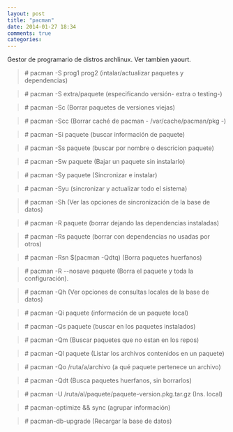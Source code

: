 ```yaml
---
layout: post
title: "pacman"
date: 2014-01-27 18:34
comments: true
categories: 
---
```

Gestor de programario de distros archlinux. Ver tambien yaourt.

>\# pacman -S prog1 prog2 (intalar/actualizar paquetes y dependencias)

>\# pacman -S extra/paquete (especificando versión- extra o testing-)

>\# pacman -Sc (Borrar paquetes de versiones viejas)

>\# pacman -Scc (Borrar caché de pacman - /var/cache/pacman/pkg -) 

>\# pacman -Si paquete (buscar información de paquete)

>\# pacman -Ss paquete (buscar por nombre o descricion paquete)

>\# pacman -Sw paquete (Bajar un paquete sin instalarlo)

>\# pacman -Sy paquete  (Sincronizar e instalar)

>\# pacman -Syu (sincronizar y actualizar todo el sistema)

>\# pacman -Sh (Ver las opciones de sincronización de la base de datos)

>\# pacman -R paquete (borrar dejando las dependencias instaladas)	

>\# pacman -Rs paquete  (borrar con dependencias no usadas por otros)

>\# pacman -Rsn $(pacman -Qdtq) (Borra paquetes huerfanos)

>\# pacman -R --nosave paquete (Borra el paquete y toda la configuración).

>\# pacman -Qh (Ver opciones de consultas locales de la base de datos)

>\# pacman -Qi paquete (información de un paquete local)

>\# pacman -Qs paquete (buscar en los paquetes instalados)

>\# pacman -Qm (Buscar paquetes que no estan en los repos)

>\# pacman -Ql paquete (Listar los archivos contenidos en un paquete) 

>\# pacman -Qo /ruta/a/archivo (a qué paquete pertenece un archivo)

>\# pacman -Qdt (Busca paquetes huerfanos, sin borrarlos)

>\# pacman -U /ruta/al/paquete/paquete-version.pkg.tar.gz (Ins. local)

>\# pacman-optimize && sync (agrupar información)

>\# pacman-db-upgrade (Recargar la base de datos)

